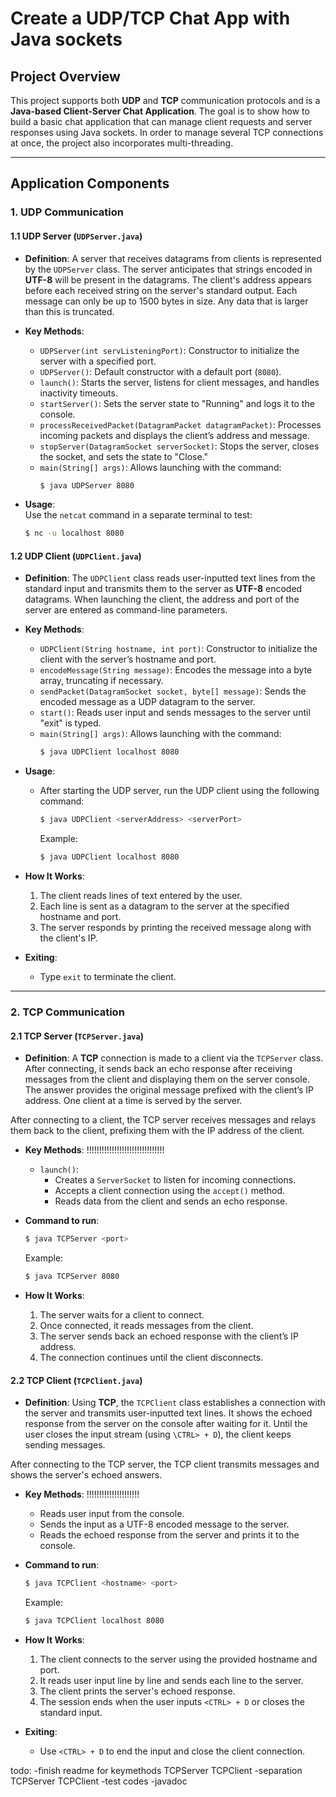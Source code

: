 # Create a UDP/TCP Chat App with Java sockets

## Project Overview

This project supports both **UDP** and **TCP** communication protocols and is a **Java-based Client-Server Chat Application**. The goal is to show how to build a basic chat application that can manage client requests and server responses using Java sockets. In order to manage several TCP connections at once, the project also incorporates multi-threading.

---

## Application Components

### 1. UDP Communication

#### 1.1 UDP Server (`UDPServer.java`)

- **Definition**: 
  A server that receives datagrams from clients is represented by the `UDPServer` class. The server anticipates that strings encoded in **UTF-8** will be present in the datagrams. The client's address appears before each received string on the server's standard output. Each message can only be up to 1500 bytes in size. Any data that is larger than this is truncated.

- **Key Methods**:
  - `UDPServer(int servListeningPort)`: Constructor to initialize the server with a specified port.
  - `UDPServer()`: Default constructor with a default port (`8080`).
  - `launch()`: Starts the server, listens for client messages, and handles inactivity timeouts.
  - `startServer()`: Sets the server state to "Running" and logs it to the console.
  - `processReceivedPacket(DatagramPacket datagramPacket)`: Processes incoming packets and displays the client’s address and message.
  - `stopServer(DatagramSocket serverSocket)`: Stops the server, closes the socket, and sets the state to "Close."
  - `main(String[] args)`: Allows launching with the command:  
    ```sh
    $ java UDPServer 8080
    
- **Usage**:  
  Use the `netcat` command in a separate terminal to test:
  ```sh
  $ nc -u localhost 8080

#### 1.2 UDP Client (`UDPClient.java`)

- **Definition**:
  The `UDPClient` class reads user-inputted text lines from the standard input and transmits them to the server as **UTF-8** encoded datagrams. When launching the client, the address and port of the server are entered as command-line parameters.

- **Key Methods**:
  - `UDPClient(String hostname, int port)`: Constructor to initialize the client with the server’s hostname and port.
  - `encodeMessage(String message)`: Encodes the message into a byte array, truncating if necessary.
  - `sendPacket(DatagramSocket socket, byte[] message)`: Sends the encoded message as a UDP datagram to the server.
  - `start()`: Reads user input and sends messages to the server until "exit" is typed.
  - `main(String[] args)`: Allows launching with the command:  
    ```sh
    $ java UDPClient localhost 8080

- **Usage**:
  - After starting the UDP server, run the UDP client using the following command:
    ```sh
    $ java UDPClient <serverAddress> <serverPort>
    ```
    Example:
    ```sh
    $ java UDPClient localhost 8080
    ```

- **How It Works**:
  1. The client reads lines of text entered by the user.
  2. Each line is sent as a datagram to the server at the specified hostname and port.
  3. The server responds by printing the received message along with the client's IP.

- **Exiting**:
  - Type `exit` to terminate the client.

---

### 2. TCP Communication

#### 2.1 TCP Server (`TCPServer.java`)

- **Definition**:
  A **TCP** connection is made to a client via the `TCPServer` class. After connecting, it sends back an echo response after receiving messages from the client and displaying them on the server console. The answer provides the original message prefixed with the client’s IP address. One client at a time is served by the server.

After connecting to a client, the TCP server receives messages and relays them back to the client, prefixing them with the IP address of the client.

- **Key Methods**: !!!!!!!!!!!!!!!!!!!!!!!!!!!!!!!
  - `launch()`: 
    - Creates a `ServerSocket` to listen for incoming connections.
    - Accepts a client connection using the `accept()` method.
    - Reads data from the client and sends an echo response.

- **Command to run**:
    ```sh
    $ java TCPServer <port>
    ```
    Example:
    ```sh
    $ java TCPServer 8080
    ```

- **How It Works**:
  1. The server waits for a client to connect.
  2. Once connected, it reads messages from the client.
  3. The server sends back an echoed response with the client’s IP address.
  4. The connection continues until the client disconnects.

#### 2.2 TCP Client (`TCPClient.java`)

- **Definition**:
  Using **TCP**, the `TCPClient` class establishes a connection with the server and transmits user-inputted text lines. It shows the echoed response from the server on the console after waiting for it. Until the user closes the input stream (using `\CTRL> + D`), the client keeps sending messages.

After connecting to the TCP server, the TCP client transmits messages and shows the server's echoed answers.

- **Key Methods**: !!!!!!!!!!!!!!!!!!!!!
  - Reads user input from the console.
  - Sends the input as a UTF-8 encoded message to the server.
  - Reads the echoed response from the server and prints it to the console.

- **Command to run**:
    ```sh
    $ java TCPClient <hostname> <port>
    ```
    Example:
    ```sh
    $ java TCPClient localhost 8080
    ```

- **How It Works**:
  1. The client connects to the server using the provided hostname and port.
  2. It reads user input line by line and sends each line to the server.
  3. The client prints the server's echoed response.
  4. The session ends when the user inputs `<CTRL> + D` or closes the standard input.

- **Exiting**:
  - Use `<CTRL> + D` to end the input and close the client connection.











todo:
-finish readme for keymethods  TCPServer TCPClient
-separation TCPServer TCPClient
-test codes
-javadoc
